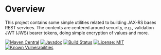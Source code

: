 # Overview

This project contains some simple utilities related to building JAX-RS bases
REST services. The contents are centered around security, e.g., validation
JWT (JWS) bearer tokens, doing simple encryption of values and more.

[![Maven Central](https://maven-badges.herokuapp.com/maven-central/dk.bankdata.jaxrs/security/badge.svg)](https://maven-badges.herokuapp.com/maven-central/dk.bankdata.jaxrs/security/)
[![Javadoc](https://javadoc.io/badge/dk.bankdata.jaxrs/security/badge.svg)](https://www.javadoc.io/doc/dk.bankdata.jaxrs/security)
[![Build Status](https://travis-ci.com/Bankdata/jaxrs-security.svg?branch=master)](https://travis-ci.com/Bankdata/jaxrs-security)
[![License: MIT](https://img.shields.io/badge/License-MIT-yellow.svg)](https://opensource.org/licenses/MIT)
[![Known Vulnerabilities](https://snyk.io/test/github/Bankdata/jaxrs-security/badge.svg?targetFile=build.gradle)](https://snyk.io/test/github/Bankdata/jaxrs-security?targetFile=build.gradle)
